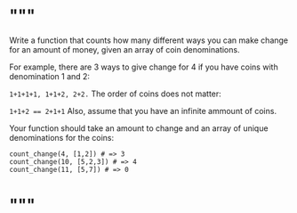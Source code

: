 # """
Write a function that counts how many different ways you can make change for an amount of money,
given an array of coin denominations.

For example, there are 3 ways to give change for 4 if you have coins with denomination 1 and 2:

`1+1+1+1, 1+1+2, 2+2.`
The order of coins does not matter:

` 1+1+2 == 2+1+1 `
Also, assume that you have an infinite ammount of coins.

Your function should take an amount to change and an array of unique denominations for the coins:
  ```
  count_change(4, [1,2]) # => 3
  count_change(10, [5,2,3]) # => 4
  count_change(11, [5,7]) # => 0
  ```
# """